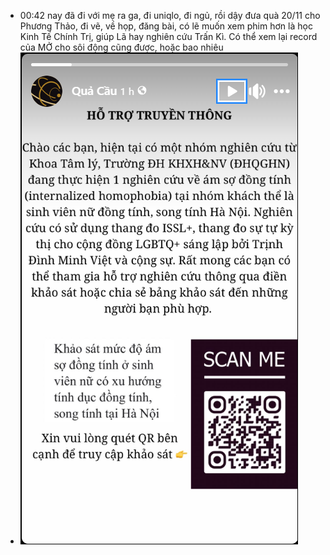 - 00:42 nay đã đi với mẹ ra ga, đi uniqlo, đi ngủ, rồi dậy đưa quà 20/11 cho Phương Thảo, đi vẽ, về họp, đăng bài, có lẽ muốn xem phim hơn là học Kinh Tế Chính Trị, giúp Lã hay nghiên cứu Trấn Kì. Có thể xem lại record của MỞ cho sôi động cũng được, hoặc bao nhiêu
- ![image.png](../assets/image_1700502126241_0.png)